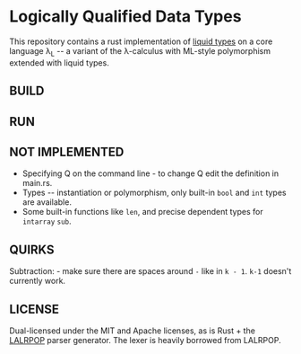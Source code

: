Logically Qualified Data Types
==============================

This repository contains a rust implementation of [liquid
types](http://goto.ucsd.edu/~rjhala/liquid/liquid_types.pdf) on a core
language λ<sub>L</sub> -- a variant of the λ-calculus with ML-style
polymorphism extended with liquid types.


BUILD
-----


RUN
---


NOT IMPLEMENTED
---------------

- Specifying Q on the command line - to change Q edit the definition in main.rs.
- Types -- instantiation or polymorphism, only built-in `bool` and `int` types are available.
- Some built-in functions like `len`, and precise dependent types for `intarray` `sub`.


QUIRKS
------

Subtraction: - make sure there are spaces around `-` like in `k - 1`. `k-1` doesn't currently work.


LICENSE
-------

Dual-licensed under the MIT and Apache licenses, as is Rust + the
[LALRPOP](https://github.com/nikomatsakis/lalrpop) parser generator.
The lexer is heavily borrowed from LALRPOP.
